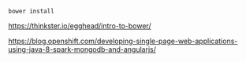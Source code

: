 
	bower install

https://thinkster.io/egghead/intro-to-bower/

https://blog.openshift.com/developing-single-page-web-applications-using-java-8-spark-mongodb-and-angularjs/
